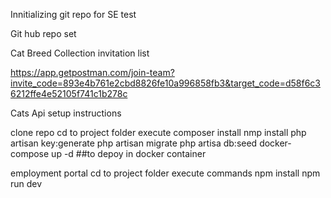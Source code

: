 Innitializing git repo for SE test

Git hub repo set

Cat Breed Collection invitation list

https://app.getpostman.com/join-team?invite_code=893e4b761e2cbd8826fe10a996858fb3&target_code=d58f6c36212ffe4e52105f741c1b278c

Cats Api setup instructions

clone repo 
cd to project folder
execute
    composer install
    nmp install
    php artisan key:generate
    php artisan migrate
    php artisa db:seed
    docker-compose up -d ##to depoy in docker container

employment portal
    cd to project folder
    execute commands
        npm install
        npm run dev